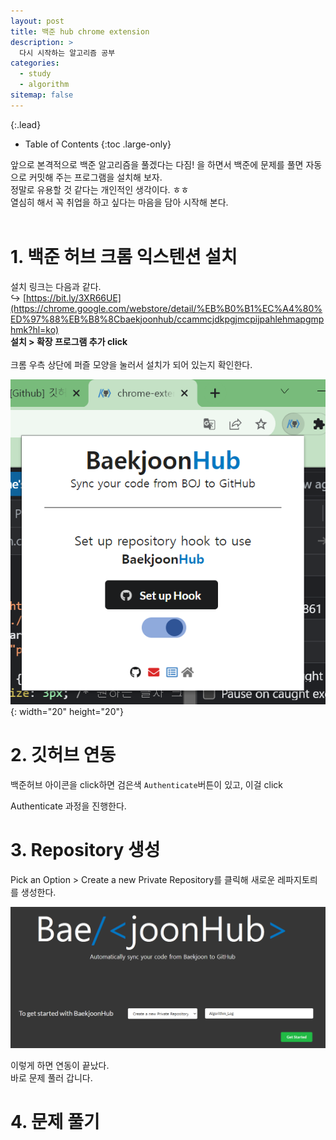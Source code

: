 ```yaml
---
layout: post
title: 백준 hub chrome extension
description: >
  다시 시작하는 알고리즘 공부
categories:
  - study
  - algorithm
sitemap: false
---
```



{:.lead}



- Table of Contents
{:toc .large-only}

앞으로 본격적으로 백준 알고리즘을 풀겠다는 다짐! 을 하면서 백준에 문제를 풀면 자동으로 커밋해 주는 프로그램을 설치해 보자.    
정말로 유용할 것 같다는 개인적인 생각이다. ㅎㅎ    
열심히 해서 꼭 취업을 하고 싶다는 마음을 담아 시작해 본다.    
&emsp;     

# 1. 백준 허브 크롬 익스텐션 설치    
설치 링크는 다음과 같다.    
↪️ [https://bit.ly/3XR66UE](https://chrome.google.com/webstore/detail/%EB%B0%B1%EC%A4%80%ED%97%88%EB%B8%8Cbaekjoonhub/ccammcjdkpgjmcpijpahlehmapgmphmk?hl=ko)    
**설치 > 확장 프로그램 추가 click**    
&emsp;      
크롬 우측 상단에 퍼즐 모양을 눌러서 설치가 되어 있는지 확인한다.        

![Alt text](baekjoon_chrome.png){: width="20" height="20"}

# 2. 깃허브 연동    
백준허브 아이콘을 click하면 검은색 `Authenticate`버튼이 있고, 이걸 click    

Authenticate 과정을 진행한다.    
# 3. Repository 생성    
Pick an Option > Create a new Private Repository를 클릭해 새로운 레파지토릐를 생성한다.    

![Alt text](baekjoonhub_create.png)    

이렇게 하면 연동이 끝났다.     
바로 문제 풀러 갑니다.      

# 4. 문제 풀기

